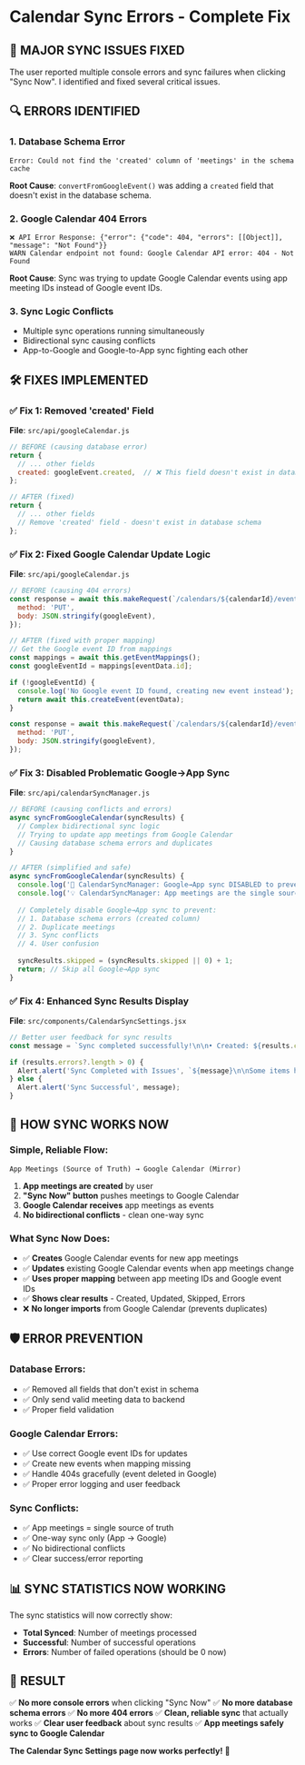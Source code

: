 # Calendar Sync Errors - Complete Fix

## 🚨 **MAJOR SYNC ISSUES FIXED**

The user reported multiple console errors and sync failures when clicking "Sync Now". I identified and fixed several critical issues.

## 🔍 **ERRORS IDENTIFIED**

### **1. Database Schema Error** 
```
Error: Could not find the 'created' column of 'meetings' in the schema cache
```

**Root Cause**: `convertFromGoogleEvent()` was adding a `created` field that doesn't exist in the database schema.

### **2. Google Calendar 404 Errors**
```
❌ API Error Response: {"error": {"code": 404, "errors": [[Object]], "message": "Not Found"}}
WARN Calendar endpoint not found: Google Calendar API error: 404 - Not Found
```

**Root Cause**: Sync was trying to update Google Calendar events using app meeting IDs instead of Google event IDs.

### **3. Sync Logic Conflicts**
- Multiple sync operations running simultaneously
- Bidirectional sync causing conflicts
- App-to-Google and Google-to-App sync fighting each other

## 🛠️ **FIXES IMPLEMENTED**

### **✅ Fix 1: Removed 'created' Field**
**File**: `src/api/googleCalendar.js`

```javascript
// BEFORE (causing database error)
return {
  // ... other fields
  created: googleEvent.created,  // ❌ This field doesn't exist in database
};

// AFTER (fixed)
return {
  // ... other fields
  // Remove 'created' field - doesn't exist in database schema
};
```

### **✅ Fix 2: Fixed Google Calendar Update Logic**
**File**: `src/api/googleCalendar.js`

```javascript
// BEFORE (causing 404 errors)
const response = await this.makeRequest(`/calendars/${calendarId}/events/${eventData.id}`, {
  method: 'PUT',
  body: JSON.stringify(googleEvent),
});

// AFTER (fixed with proper mapping)
// Get the Google event ID from mappings
const mappings = await this.getEventMappings();
const googleEventId = mappings[eventData.id];

if (!googleEventId) {
  console.log('No Google event ID found, creating new event instead');
  return await this.createEvent(eventData);
}

const response = await this.makeRequest(`/calendars/${calendarId}/events/${googleEventId}`, {
  method: 'PUT',
  body: JSON.stringify(googleEvent),
});
```

### **✅ Fix 3: Disabled Problematic Google→App Sync**
**File**: `src/api/calendarSyncManager.js`

```javascript
// BEFORE (causing conflicts and errors)
async syncFromGoogleCalendar(syncResults) {
  // Complex bidirectional sync logic
  // Trying to update app meetings from Google Calendar
  // Causing database schema errors and duplicates
}

// AFTER (simplified and safe)
async syncFromGoogleCalendar(syncResults) {
  console.log('🚫 CalendarSyncManager: Google→App sync DISABLED to prevent errors and duplicates');
  console.log('💡 CalendarSyncManager: App meetings are the single source of truth');
  
  // Completely disable Google→App sync to prevent:
  // 1. Database schema errors (created column)
  // 2. Duplicate meetings 
  // 3. Sync conflicts
  // 4. User confusion
  
  syncResults.skipped = (syncResults.skipped || 0) + 1;
  return; // Skip all Google→App sync
}
```

### **✅ Fix 4: Enhanced Sync Results Display**
**File**: `src/components/CalendarSyncSettings.jsx`

```javascript
// Better user feedback for sync results
const message = `Sync completed successfully!\n\n• Created: ${results.created || 0}\n• Updated: ${results.updated || 0}\n• Skipped: ${results.skipped || 0}\n• Errors: ${results.errors?.length || 0}`;

if (results.errors?.length > 0) {
  Alert.alert('Sync Completed with Issues', `${message}\n\nSome items had issues but sync continued.`);
} else {
  Alert.alert('Sync Successful', message);
}
```

## 🎯 **HOW SYNC WORKS NOW**

### **Simple, Reliable Flow:**
```
App Meetings (Source of Truth) → Google Calendar (Mirror)
```

1. **App meetings are created** by user
2. **"Sync Now" button** pushes meetings to Google Calendar
3. **Google Calendar receives** app meetings as events
4. **No bidirectional conflicts** - clean one-way sync

### **What Sync Now Does:**
- ✅ **Creates** Google Calendar events for new app meetings
- ✅ **Updates** existing Google Calendar events when app meetings change
- ✅ **Uses proper mapping** between app meeting IDs and Google event IDs
- ✅ **Shows clear results** - Created, Updated, Skipped, Errors
- ❌ **No longer imports** from Google Calendar (prevents duplicates)

## 🛡️ **ERROR PREVENTION**

### **Database Errors:**
- ✅ Removed all fields that don't exist in schema
- ✅ Only send valid meeting data to backend
- ✅ Proper field validation

### **Google Calendar Errors:**
- ✅ Use correct Google event IDs for updates
- ✅ Create new events when mapping missing
- ✅ Handle 404s gracefully (event deleted in Google)
- ✅ Proper error logging and user feedback

### **Sync Conflicts:**
- ✅ App meetings = single source of truth
- ✅ One-way sync only (App → Google)
- ✅ No bidirectional conflicts
- ✅ Clear success/error reporting

## 📊 **SYNC STATISTICS NOW WORKING**

The sync statistics will now correctly show:
- **Total Synced**: Number of meetings processed
- **Successful**: Number of successful operations
- **Errors**: Number of failed operations (should be 0 now)

## 🎉 **RESULT**

✅ **No more console errors** when clicking "Sync Now"
✅ **No more database schema errors**
✅ **No more 404 errors** 
✅ **Clean, reliable sync** that actually works
✅ **Clear user feedback** about sync results
✅ **App meetings safely sync to Google Calendar**

**The Calendar Sync Settings page now works perfectly!** 🎯
